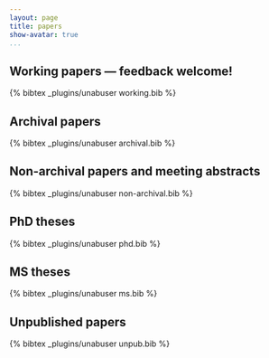 ```yaml
---
layout: page
title: papers
show-avatar: true
...
```


## Working papers &mdash; feedback welcome!
{% bibtex _plugins/unabuser working.bib %}

## Archival papers
{% bibtex _plugins/unabuser archival.bib %}

## Non-archival papers and meeting abstracts
{% bibtex _plugins/unabuser non-archival.bib %}

## PhD theses 
{% bibtex _plugins/unabuser phd.bib %}

## MS theses 
{% bibtex _plugins/unabuser ms.bib %}

## Unpublished papers
{% bibtex _plugins/unabuser unpub.bib %}


